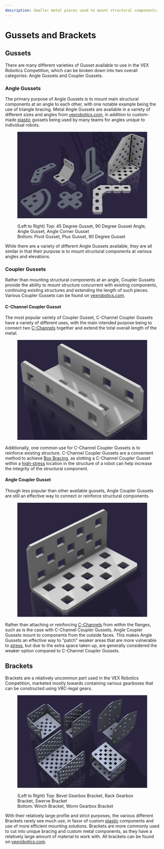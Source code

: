 ```yaml
---
description: Smaller metal pieces used to mount structural components.
---
```


# Gussets and Brackets

## Gussets

There are many different varieties of Gusset available to use in the VEX Robotics Competition, which can be broken down into two overall categories: Angle Gussets and Coupler Gussets.

### Angle Gussets

The primary purpose of Angle Gussets is to mount main structural components at an angle to each other, with one notable example being the use of triangle bracing. Metal Angle Gussets are available in a variety of different sizes and angles from [vexrobotics.com](https://www.vexrobotics.com/gussets.html), in addition to custom-made [plastic](../../robot-decorations/custom-plastic.md) gussets being used by many teams for angles unique to individual robots.

<figure><img src="../../../.gitbook/assets/image (274).png" alt=""><figcaption><p>(Left to Right) Top: 45 Degree Gusset, 90 Degree Gusset Angle, Angle Gusset, Angle Corner Gusset<br>Bottom: Pivot Gusset, Plus Gusset, 90 Degree Gusset</p></figcaption></figure>

While there are a variety of different Angle Gussets available, they are all similar in that their purpose is to mount structural components at various angles and elevations.

### Coupler Gussets

Rather than mounting structural components at an angle, Coupler Gussets provide the ability to mount structure concurrent with existing components, continuing existing structures and extending the length of such pieces. Various Coupler Gussets can be found on [vexrobotics.com](https://www.vexrobotics.com/gussets.html).

#### C-Channel Coupler Gusset

The most popular variety of Coupler Gusset, C-Channel Coupler Gussets have a variety of different uses, with the main intended purpose being to connect two [C-Channels](./) together and extend the total overall length of the metal.&#x20;

<figure><img src="../../../.gitbook/assets/image (267).png" alt=""><figcaption></figcaption></figure>

Additionally, one common use for C-Channel Coupler Gussets is to reinforce existing structure. C-Channel Coupler Gussets are a convenient method to achieve [Box Bracing](../../misc.-vex-parts.md), as slotting a C-Channel Coupler Gusset within a [high-stress](../../design-fundamentals/internal-forces-stress.md) location in the structure of a robot can help increase the integrity of the structural component.

#### Angle Coupler Gusset

Though less popular than other available gussets, Angle Coupler Gussets are still an effective way to connect or reinforce structural components.&#x20;

<figure><img src="../../../.gitbook/assets/image (266).png" alt=""><figcaption></figcaption></figure>

Rather than attaching or reinforcing [C-Channels](c-channels-and-angles.md) from within the flanges, such as is the case with C-Channel Coupler Gussets, Angle Coupler Gussets mount to components from the outside faces. This makes Angle Gussets an effective way to "patch" weaker areas that are more vulnerable to [stress](../../design-fundamentals/internal-forces-stress.md), but due to the extra space taken up, are generally considered the weaker option compared to C-Channel Coupler Gussets.

## Brackets

Brackets are a relatively uncommon part used in the VEX Robotics Competition, marketed mostly towards containing various gearboxes that can be constructed using VRC-legal gears.&#x20;

<figure><img src="../../../.gitbook/assets/image (277).png" alt=""><figcaption><p>(Left to Right) Top: Bevel Gearbox Bracket, Rack Gearbox Bracket, Swerve Bracket<br>Bottom: Winch Bracket, Worm Gearbox Bracket</p></figcaption></figure>

With their relatively large profile and strict purposes, the various different Brackets rarely see much use, in favor of custom [plastic](../../robot-decorations/custom-plastic.md) components and use of more efficient mounting solutions. Brackets are more commonly used to cut into unique bracing and custom metal components, as they have a relatively large amount of material to work with. All brackets can be found on [vexrobotics.com](https://www.vexrobotics.com/advanced-gearbox-brackets.html).
